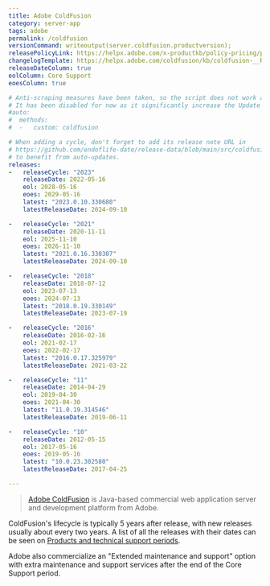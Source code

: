 ```yaml
---
title: Adobe ColdFusion
category: server-app
tags: adobe
permalink: /coldfusion
versionCommand: writeoutput(server.coldfusion.productversion);
releasePolicyLink: https://helpx.adobe.com/x-productkb/policy-pricing/policy_enterprise_lifecycle.html
changelogTemplate: https://helpx.adobe.com/coldfusion/kb/coldfusion-__RELEASE_CYCLE__-updates.html
releaseDateColumn: true
eolColumn: Core Support
eoesColumn: true

# Anti-scraping measures have been taken, so the script does not work anymore.
# It has been disabled for now as it significantly increase the Update data job duration.
#auto:
#  methods:
#  -   custom: coldfusion

# When adding a cycle, don't forget to add its release note URL in
# https://github.com/endoflife-date/release-data/blob/main/src/coldfusion.py
# to benefit from auto-updates.
releases:
-   releaseCycle: "2023"
    releaseDate: 2022-05-16
    eol: 2028-05-16
    eoes: 2029-05-16
    latest: "2023.0.10.330680"
    latestReleaseDate: 2024-09-10

-   releaseCycle: "2021"
    releaseDate: 2020-11-11
    eol: 2025-11-10
    eoes: 2026-11-10
    latest: "2021.0.16.330307"
    latestReleaseDate: 2024-09-10

-   releaseCycle: "2018"
    releaseDate: 2018-07-12
    eol: 2023-07-13
    eoes: 2024-07-13
    latest: "2018.0.19.330149"
    latestReleaseDate: 2023-07-19

-   releaseCycle: "2016"
    releaseDate: 2016-02-16
    eol: 2021-02-17
    eoes: 2022-02-17
    latest: "2016.0.17.325979"
    latestReleaseDate: 2021-03-22

-   releaseCycle: "11"
    releaseDate: 2014-04-29
    eol: 2019-04-30
    eoes: 2021-04-30
    latest: "11.0.19.314546"
    latestReleaseDate: 2019-06-11

-   releaseCycle: "10"
    releaseDate: 2012-05-15
    eol: 2017-05-16
    eoes: 2019-05-16
    latest: "10.0.23.302580"
    latestReleaseDate: 2017-04-25

---
```


> [Adobe ColdFusion](https://www.adobe.com/products/coldfusion-family.html) is Java-based commercial
> web application server and development platform from Adobe.

ColdFusion's lifecycle is typically 5 years after release, with new releases usually about every two
years. A list of all the releases with their dates can be seen on
[Products and technical support periods](https://helpx.adobe.com/support/programs/eol-matrix.html).

Adobe also commercialize an "Extended maintenance and support" option with extra maintenance and
support services after the end of the Core Support period.
